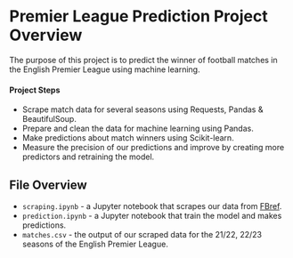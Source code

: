 # Premier League Prediction Project Overview

The purpose of this project is to predict the winner of football matches in the English Premier League using machine learning.

#### Project Steps

* Scrape match data for several seasons using Requests, Pandas & BeautifulSoup.
* Prepare and clean the data for machine learning using Pandas.
* Make predictions about match winners using Scikit-learn.
* Measure the precision of our predictions and improve by creating more predictors and retraining the model.

## File Overview

* `scraping.ipynb` - a Jupyter notebook that scrapes our data from [FBref](https://fbref.com/en/).
* `prediction.ipynb` - a Jupyter notebook that train the model and makes predictions.
* `matches.csv` - the output of our scraped data for the 21/22, 22/23 seasons of the English Premier League.
